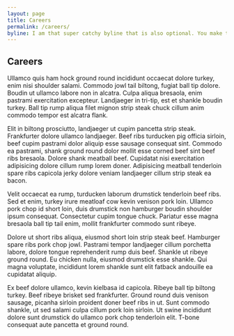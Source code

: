 ```yaml
---
layout: page
title: Careers
permalink: /careers/
byline: I am that super catchy byline that is also optional. You make the call.
---
```


## Careers
Ullamco quis ham hock ground round incididunt occaecat dolore turkey, enim nisi shoulder salami. Commodo jowl tail biltong, fugiat ball tip dolore. Boudin ut ullamco labore non in alcatra. Culpa aliqua bresaola, enim pastrami exercitation excepteur. Landjaeger in tri-tip, est et shankle boudin turkey. Ball tip rump aliqua filet mignon strip steak chuck cillum anim commodo tempor est alcatra flank.

Elit in biltong prosciutto, landjaeger ut cupim pancetta strip steak. Frankfurter dolore ullamco landjaeger. Beef ribs turducken pig officia sirloin, beef cupim pastrami dolor aliquip esse sausage consequat sint. Commodo ea pastrami, shank ground round dolor mollit esse corned beef sint beef ribs bresaola. Dolore shank meatball beef. Cupidatat nisi exercitation adipisicing dolore cillum rump lorem doner. Adipisicing meatball tenderloin spare ribs capicola jerky dolore veniam landjaeger cillum strip steak ea bacon.

Velit occaecat ea rump, turducken laborum drumstick tenderloin beef ribs. Sed et enim, turkey irure meatloaf cow kevin venison pork loin. Ullamco pork chop id short loin, duis drumstick non hamburger boudin shoulder ipsum consequat. Consectetur cupim tongue chuck. Pariatur esse magna bresaola ball tip tail enim, mollit frankfurter commodo sunt ribeye.

Dolore ut short ribs aliqua, eiusmod short loin strip steak beef. Hamburger spare ribs pork chop jowl. Pastrami tempor landjaeger cillum porchetta labore, dolore tongue reprehenderit rump duis beef. Shankle ut ribeye ground round. Eu chicken nulla, eiusmod drumstick esse shankle. Qui magna voluptate, incididunt lorem shankle sunt elit fatback andouille ea cupidatat aliquip.

Ex beef dolore ullamco, kevin kielbasa id capicola. Ribeye ball tip biltong turkey. Beef ribeye brisket sed frankfurter. Ground round duis venison sausage, picanha sirloin proident doner beef ribs in ut. Sunt commodo shankle, ut sed salami culpa cillum pork loin sirloin. Ut swine incididunt dolore sunt drumstick do ullamco pork chop tenderloin elit. T-bone consequat aute pancetta et ground round.
